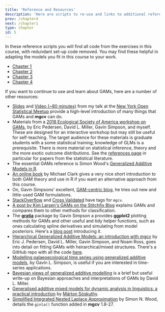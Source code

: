 ```yaml
---
title: 'Reference and Resources'
description: 'Here are scripts to re-use and links to additional references and topics to learn.'
prev: /chapter4
next: /chapter1
type: chapter
id: 5
---
```


<exercise id="1" title="Reference Scripts" type="reference">

In these reference scripts you will find all code from the exercises in this course, with redundant
set-up code removed.  You may find these helpful in adapting the models you fit in this course to your work.

- [Chapter 1](https://github.com/noamross/gams-in-r-course/blob/master/reference/gams_in_r_code_ch1.R)
- [Chapter 2](https://github.com/noamross/gams-in-r-course/blob/master/reference/gams_in_r_code_ch2.R)
- [Chapter 3](https://github.com/noamross/gams-in-r-course/blob/master/reference/gams_in_r_code_ch3.R)
- [Chapter 4](https://github.com/noamross/gams-in-r-course/blob/master/reference/gams_in_r_code_ch4.R)

</exercise>

<exercise id="2" title="Links and Resources" type="reference">

If you want to continue to use and learn about GAMs, here are a number of other resources:

-  [Slides](https://github.com/noamross/gam-resources/blob/master/2017-11-14-noamross-gams-nyhackr.pdf) and [Video (~80 minutes)](https://www.youtube.com/watch?v=q4_t8jXcQgc) from my talk at the [New York Open Statistical Meetup](https://www.meetup.com/nyhackr/) provide a high-level introduction of many things that GAMs and **mgcv** can do.
-  Materials from a [2018 Ecological Society of America workshop on GAMs](https://noamross.github.io/mgcv-esa-2018/), by Eric Pedersen, David L. Miller, Gavin Simpson, and myself.  These are designed for an interactive workshop but may still be useful for self-teaching. The target audience for these materials is graduate students with a some statistical training; knowledge of GLMs is a prerequisite. There is more material on statistical inference, theory and the more exotic outcome distributions. See the [references page](https://noamross.github.io/mgcv-esa-2018/links_and_bibliography.html) in particular for papers from the statistical literature.
-  The essential GAMs reference is Simon Wood's [Generalized Additive Models in R](https://www.crcpress.com/Generalized-Additive-Models-An-Introduction-with-R-Second-Edition/Wood/p/book/9781498728331).  
-  [An online book](https://m-clark.github.io/generalized-additive-models/) by Michael Clark gives a very nice short introduction to both GAM theory and use in R if you want an alternative approach from this course.
-  On, Gavin Simpsons' excellent, [GAM-centric blog](https://www.fromthebottomoftheheap.net/), he tries out new and little-used GAM formulations.
-  [StackOverflow](https://stackoverflow.com/questions/tagged/mgcv) and [Cross Validated](https://stats.stackexchange.com/questions/tagged/mgcv) have tags for `mgcv`.
-  [A post by Kim Larsen's GAMs on the Stitchfix Blog](http://multithreaded.stitchfix.com/blog/2015/07/30/gam/) explains GAMs and compares them to other methods for classification.
-  The [**gratia**](https://github.com/gavinsimpson/gratia) package by Gavin Simpson a provides **ggplot2** plotting methods for GAMs and other useful and tidy helper functions, such as ones calculating spline derivatives and simulating from model posteriors.  Here's a [blog post](https://www.fromthebottomoftheheap.net/2018/10/23/introducing-gratia/) introducing it.
-  [Hierarchical Generalized Additive Models: an introduction with mgcv](https://peerj.com/articles/6876/) by Eric J. Pedersen, David L. Miller, Gavin Simpson, and Noam Ross, goes into detail on fitting GAMs with heirarchical/mixed structures.  There's a GitHub repo with all the code [here](https://github.com/noamross/mixed-effect-gams).
-  [Modelling palaeoecological time series using generalized additive models](https://www.biorxiv.org/content/early/2018/05/15/322248), by Gavin L. Simpson, is useful if you are interested in time-series applications.
- [Bayesian views of generalized additive modelling](https://arxiv.org/abs/1902.01330) is a brief but useful write-up on Bayesian approaches and interpretations of GAMs by David L. Miller.
- [Generalised additive mixed models for dynamic analysis in linguistics: a practical introduction](https://arxiv.org/abs/1703.05339) by [Márton Sóskuthy](https://twitter.com/msoskuthy).
- [Simplified Integrated Nested Laplace Approximation](https://people.maths.bris.ac.uk/~sw15190/ginlane.pdf) by Simon N. Wood, details the `ginla()` function added in **mgcv** 1.8-27.

</exercise>


